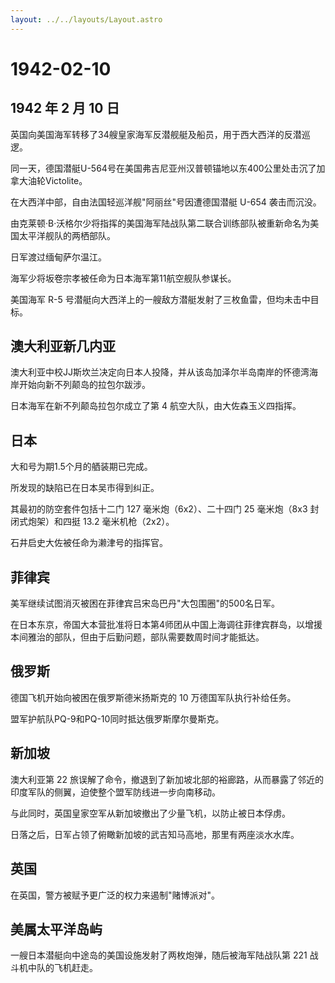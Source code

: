 ```yaml
---
layout: ../../layouts/Layout.astro
---
```


# 1942-02-10

## 1942 年 2 月 10 日

英国向美国海军转移了34艘皇家海军反潜舰艇及船员，用于西大西洋的反潜巡逻。

同一天，德国潜艇U-564号在美国弗吉尼亚州汉普顿锚地以东400公里处击沉了加拿大油轮Victolite。

在大西洋中部，自由法国轻巡洋舰"阿丽丝"号因遭德国潜艇 U-654 袭击而沉没。

由克莱顿·B·沃格尔少将指挥的美国海军陆战队第二联合训练部队被重新命名为美国太平洋舰队的两栖部队。

日军渡过缅甸萨尔温江。

海军少将坂卷宗孝被任命为日本海军第11航空舰队参谋长。

美国海军 R-5
号潜艇向大西洋上的一艘敌方潜艇发射了三枚鱼雷，但均未击中目标。

## 澳大利亚新几内亚

澳大利亚中校JJ斯坎兰决定向日本人投降，并从该岛加泽尔半岛南岸的怀德湾海岸开始向新不列颠岛的拉包尔跋涉。

日本海军在新不列颠岛拉包尔成立了第 4 航空大队，由大佐森玉义四指挥。

## 日本

大和号为期1.5个月的舾装期已完成。

所发现的缺陷已在日本吴市得到纠正。

其最初的防空套件包括十二门 127 毫米炮（6x2）、二十四门 25 毫米炮（8x3
封闭式炮架）和四挺 13.2 毫米机枪（2x2）。

石井启史大佐被任命为濑津号的指挥官。

## 菲律宾

美军继续试图消灭被困在菲律宾吕宋岛巴丹"大包围圈"的500名日军。

在日本东京，帝国大本营批准将日本第4师团从中国上海调往菲律宾群岛，以增援本间雅治的部队，但由于后勤问题，部队需要数周时间才能抵达。

## 俄罗斯

德国飞机开始向被困在俄罗斯德米扬斯克的 10 万德国军队执行补给任务。

盟军护航队PQ-9和PQ-10同时抵达俄罗斯摩尔曼斯克。

## 新加坡

澳大利亚第 22
旅误解了命令，撤退到了新加坡北部的裕廊路，从而暴露了邻近的印度军队的侧翼，迫使整个盟军防线进一步向南移动。

与此同时，英国皇家空军从新加坡撤出了少量飞机，以防止被日本俘虏。

日落之后，日军占领了俯瞰新加坡的武吉知马高地，那里有两座淡水水库。

## 英国

在英国，警方被赋予更广泛的权力来遏制"赌博派对"。

## 美属太平洋岛屿

一艘日本潜艇向中途岛的美国设施发射了两枚炮弹，随后被海军陆战队第 221
战斗机中队的飞机赶走。
